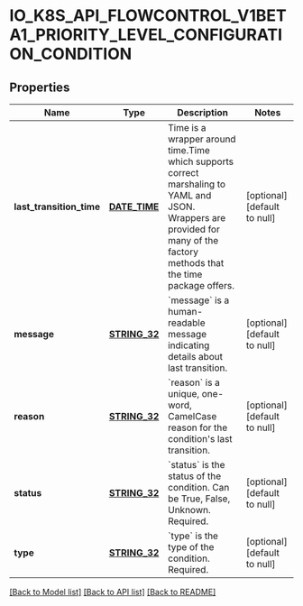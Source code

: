 # IO_K8S_API_FLOWCONTROL_V1BETA1_PRIORITY_LEVEL_CONFIGURATION_CONDITION

## Properties
Name | Type | Description | Notes
------------ | ------------- | ------------- | -------------
**last_transition_time** | [**DATE_TIME**](DATE_TIME.md) | Time is a wrapper around time.Time which supports correct marshaling to YAML and JSON.  Wrappers are provided for many of the factory methods that the time package offers. | [optional] [default to null]
**message** | [**STRING_32**](STRING_32.md) | &#x60;message&#x60; is a human-readable message indicating details about last transition. | [optional] [default to null]
**reason** | [**STRING_32**](STRING_32.md) | &#x60;reason&#x60; is a unique, one-word, CamelCase reason for the condition&#39;s last transition. | [optional] [default to null]
**status** | [**STRING_32**](STRING_32.md) | &#x60;status&#x60; is the status of the condition. Can be True, False, Unknown. Required. | [optional] [default to null]
**type** | [**STRING_32**](STRING_32.md) | &#x60;type&#x60; is the type of the condition. Required. | [optional] [default to null]

[[Back to Model list]](../README.md#documentation-for-models) [[Back to API list]](../README.md#documentation-for-api-endpoints) [[Back to README]](../README.md)


